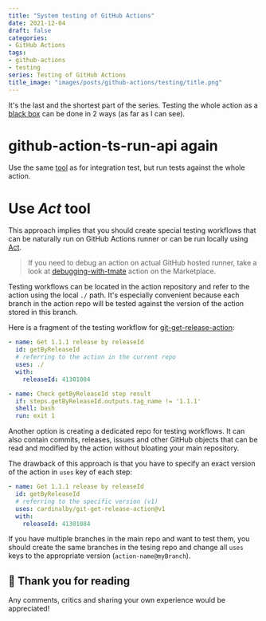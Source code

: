 ```yaml
---
title: "System testing of GitHub Actions"
date: 2021-12-04
draft: false
categories:
- GitHub Actions
tags:
- github-actions
- testing
series: Testing of GitHub Actions
title_image: "images/posts/github-actions/testing/title.png"
---
```


It's the last and the shortest part of the series. Testing the whole action as a [black box](https://en.wikipedia.org/wiki/Black-box_testing) can be done in 2 ways (as far as I can see).

# github-action-ts-run-api again

Use the same [tool](https://github.com/cardinalby/github-action-ts-run-api) as for integration test, but run tests against the whole action.

# Use _Act_ tool

This approach implies that you should create special testing workflows that can be naturally run on GitHub Actions runner or can be run locally using [Act](https://github.com/nektos/act).

> If you need to debug an action on actual GitHub hosted runner, take a look at [debugging-with-tmate](https://github.com/marketplace/actions/debugging-with-tmate) action on the Marketplace.

Testing workflows can be located in the action repository and refer to the action using the local `./` path. It's especially convenient because each branch in the action repo will be tested against the version of the action stored in this branch.

Here is a fragment of the testing workflow for [git-get-release-action](https://github.com/cardinalby/git-get-release-action):

```yml
- name: Get 1.1.1 release by releaseId
  id: getByReleaseId
  # referring to the action in the current repo
  uses: ./  
  with:
    releaseId: 41301084

- name: Check getByReleaseId step result
  if: steps.getByReleaseId.outputs.tag_name != '1.1.1'
  shell: bash
  run: exit 1
```

Another option is creating a dedicated repo for testing workflows. It can also contain commits, releases, issues and other GitHub objects that can be read and modified by the action without bloating your main repository.

The drawback of this approach is that you have to specify an exact version of the action in `uses` key of each step:

```yaml
- name: Get 1.1.1 release by releaseId
  id: getByReleaseId
  # referring to the specific version (v1)
  uses: cardinalby/git-get-release-action@v1
  with:
    releaseId: 41301084
```

If you have multiple branches in the main repo and want to test them, you should create the same
branches in the tesing repo and change all `uses` keys to the appropriate version (`action-name@myBranch`).

## 👏 Thank you for reading

Any comments, critics and sharing your own experience would be appreciated!